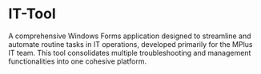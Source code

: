 # IT-Tool
A comprehensive Windows Forms application designed to streamline and automate routine tasks in IT operations, developed primarily for the MPlus IT team. This tool consolidates multiple troubleshooting and management functionalities into one cohesive platform.
